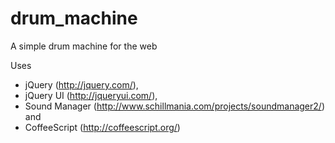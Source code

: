 drum_machine
============

A simple drum machine for the web

Uses
- jQuery (http://jquery.com/),
- jQuery UI (http://jqueryui.com/),
- Sound Manager (http://www.schillmania.com/projects/soundmanager2/) and
- CoffeeScript (http://coffeescript.org/)
